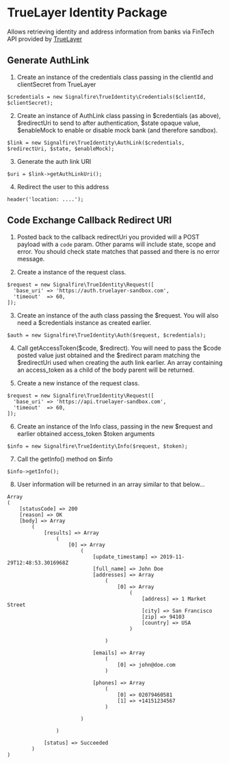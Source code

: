 # TrueLayer Identity Package

Allows retrieving identity and address information from banks via FinTech API provided by [TrueLayer](https://truelayer.com/)

## Generate AuthLink

1. Create an instance of the credentials class passing in the clientId and clientSecret from TrueLayer

```
$credentials = new Signalfire\TrueIdentity\Credentials($clientId, $clientSecret);
```

2. Create an instance of AuthLink class passing in $credentials (as above), $redirectUri to send to after authentication, $state opaque value, $enableMock to enable or disable mock bank (and therefore sandbox).

```
$link = new Signalfire\TrueIdentity\AuthLink($credentials, $redirectUri, $state, $enableMock);
```

3. Generate the auth link URI

```
$uri = $link->getAuthLinkUri();
```

4. Redirect the user to this address

```header('location: ....');```

## Code Exchange Callback Redirect URI

1. Posted back to the callback redirectUri you provided will a POST payload with a ```code``` param. Other params will include state, scope and error. You should check state matches that passed and there is no error message.

2. Create a instance of the request class.

```
$request = new Signalfire\TrueIdentity\Request([
  'base_uri' => 'https://auth.truelayer-sandbox.com',
  'timeout'  => 60,
]);
```

3. Create an instance of the auth class passing the $request. You will also need a $credentials instance as created earlier.

```
$auth = new Signalfire\TrueIdentity\Auth($request, $credentials);
```

4. Call getAccessToken($code, $redirect). You will need to pass the $code posted value just obtained and the $redirect param matching the $redirectUri used when creating the auth link earlier. An array containing an access_token as a child of the body parent will be returned.

5. Create a new instance of the request class.

```
$request = new Signalfire\TrueIdentity\Request([
  'base_uri' => 'https://api.truelayer-sandbox.com',
  'timeout'  => 60,
]);
```

6. Create an instance of the Info class, passing in the new $request and earlier obtained access_token $token arguments

```
$info = new Signalfire\TrueIdentity\Info($request, $token);
```

7. Call the getInfo() method on $info

```
$info->getInfo();
```

8. User information will be returned in an array similar to that below...

```
Array
(
    [statusCode] => 200
    [reason] => OK
    [body] => Array
        (
            [results] => Array
                (
                    [0] => Array
                        (
                            [update_timestamp] => 2019-11-29T12:48:53.3016968Z
                            [full_name] => John Doe
                            [addresses] => Array
                                (
                                    [0] => Array
                                        (
                                            [address] => 1 Market Street
                                            [city] => San Francisco
                                            [zip] => 94103
                                            [country] => USA
                                        )

                                )

                            [emails] => Array
                                (
                                    [0] => john@doe.com
                                )

                            [phones] => Array
                                (
                                    [0] => 02079460581
                                    [1] => +14151234567
                                )

                        )

                )

            [status] => Succeeded
        )
)
```

